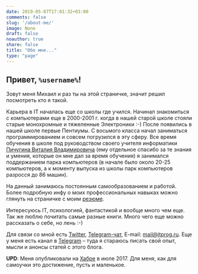 ```yaml
---
date: 2019-05-07T17:01:32+03:00
comments: false
slug: '/about-me/'
image: None
draft: false
noauthor: true
share: false
title: "Обо мне..."
type: "page"
---
```


## **Привет, `%username%`!**

Зовут меня Михаил и раз ты на этой страничке, значит решил посмотреть кто я такой.

Карьера в IT началась еще со школы где учился. Начинал знакомиться с компьютерами еще в 2000-2001 г. когда в нашей старой школе стояли старые монохромные и тяжеленные Электроники :-) После появились в нашей школе первые Пентиумы. С восьмого класса начал заниматься программированием и совсем погрузился в эту сферу. Все время обучения в школе под руководством своего учителя информатики [Пичугина Виталия Владимировича](http://bit.ly/pichuginvv) (ему отдельное спасибо за те знания и умения, которые он мне дал за время обучения) я занимался поддержанием парка компьютеров (в начале было около 20-25 компьютеров, а к моменту выпуска из школы парк компьютеров разросся до 86 машин).

На данный занимаюсь постоянным самообразованием и работой. Более подробную инфу о моих профессиональных навыках можно глянуть на страничке с моим [резюме](https://savinmi.ru).

Интересуюсь IT, психологией, фантастикой и вообще много чем еще. Так же люблю почитать самые разные книги. Много чего еще можно рассказать о себе, но лень :-)

Для связи со мной есть [Twitter](https://twitter.com/jtprogru), [Telegram-чат](https://t.me/jtprogru_chat), E-mail: [mail@jtprog.ru](mailto:mail@jtprog.ru). Еще у меня есть канал в [Telegram](https://t.me/jtprogru_channel) – туда я стараюсь писать свой опыт, мысли и анонсы статей с этого блога.

**UPD**: Меня опубликовали на [Хабре](https://habr.com/ru/post/333732/) в июле 2017. Для меня, как для самоучки это достижение, пусть и маленькое.


